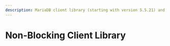 ```yaml
---
description: MariaDB client library (starting with version 5.5.21) and MySQL Connector/C (starting with version 2.1.0) supports _non-blocking_ operations
---
```


# Non-Blocking Client Library

